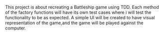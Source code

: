 This project is about recreating a Battleship game using TDD. Each method of the factory functions will have its own test cases where i will test the functionality to be as expected. A simple UI will be created to have visual representation of the game,and the game will be played against the computer.
